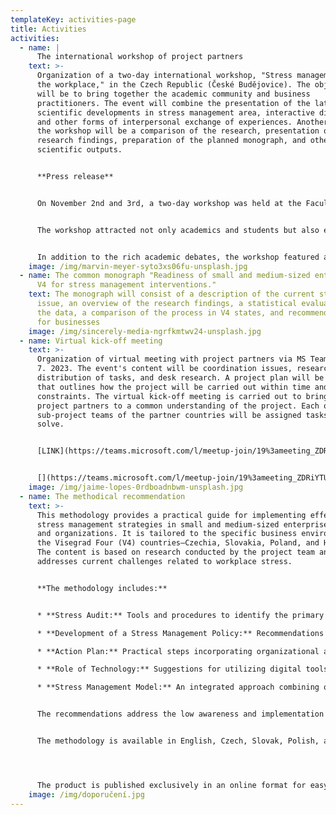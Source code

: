 ```yaml
---
templateKey: activities-page
title: Activities
activities:
  - name: |
      The international workshop of project partners 
    text: >-
      Organization of a two-day international workshop, "Stress management in
      the workplace," in the Czech Republic (České Budějovice). The objective
      will be to bring together the academic community and business
      practitioners. The event will combine the presentation of the latest
      scientific developments in stress management area, interactive discussion,
      and other forms of interpersonal exchange of experiences. Another part of
      the workshop will be a comparison of the research, presentation of the
      research findings, preparation of the planned monograph, and other
      scientific outputs.


      **P﻿ress release**


      On November 2nd and 3rd, a two-day workshop was held at the Faculty of Economics, University of South Bohemia in České Budějovice, focusing on the issue of stress and stress management in the business environment. The workshop is a part of project "Readiness of small and medium-sized enterprises in V4 for stress management interventions" which is co-financed by the Governments of Czechia, Hungary, Poland and Slovakia through Visegrad Grants from tInternational Visegrad Fund. This workshop brought together research teams from Visegrád Group countries, specifically teams from Poland (Wroclaw University of Economics and Business), Slovakia (University of Presov), and Hungary (Budapest University of Technology and Economics), in addition to our faculty.


      The workshop attracted not only academics and students but also employment experts, HR specialists, and representatives from the South Bohemian Chamber of Commerce. Discussions during the workshop were intense and open, leading to valuable insights and solutions regarding workplace stress. Participants had the opportunity to share their experiences and find common paths to address the entire issue, benefiting both in theory and practical application for businesses.


      In addition to the rich academic debates, the workshop featured a diverse cultural program that allowed participants to network and enjoy shared activities outside the lecture halls. This workshop was a valuable contribution to all involved and reinforced collaboration between universities and industrial partners in the field of workplace stress management.
    image: /img/marvin-meyer-syto3xs06fu-unsplash.jpg
  - name: The common monograph "Readiness of small and medium-sized enterprises in
      V4 for stress management interventions."
    text: The monograph will consist of a description of the current state of the
      issue, an overview of the research findings, a statistical evaluation of
      the data, a comparison of the process in V4 states, and recommendations
      for businesses
    image: /img/sincerely-media-ngrfkmtwv24-unsplash.jpg
  - name: Virtual kick-off meeting
    text: >-
      Organization of virtual meeting with project partners via MS Teams on 3.
      7. 2023. The event's content will be coordination issues, research design,
      distribution of tasks, and desk research. A project plan will be developed
      that outlines how the project will be carried out within time and cost
      constraints. The virtual kick-off meeting is carried out to bring all
      project partners to a common understanding of the project. Each of the
      sub-project teams of the partner countries will be assigned tasks to
      solve.


      [L﻿INK](https://teams.microsoft.com/l/meetup-join/19%3ameeting_ZDRiYTUyZDItNzZjYy00OWFjLThmODMtNTljNzRmZjBlM2Mx%40thread.v2/0?context=%7b%22Tid%22%3a%22c35f5da4-9a03-44e6-8bf9-92833634f6a7%22%2c%22Oid%22%3a%2273abd0a5-b6af-48ce-b78b-74edfd62827e%22%7d)


      [](https://teams.microsoft.com/l/meetup-join/19%3ameeting_ZDRiYTUyZDItNzZjYy00OWFjLThmODMtNTljNzRmZjBlM2Mx%40thread.v2/0?context=%7b%22Tid%22%3a%22c35f5da4-9a03-44e6-8bf9-92833634f6a7%22%2c%22Oid%22%3a%2273abd0a5-b6af-48ce-b78b-74edfd62827e%22%7d)
    image: /img/jaime-lopes-0rdboadnbwm-unsplash.jpg
  - name: The methodical recommendation
    text: >-
      This methodology provides a practical guide for implementing effective
      stress management strategies in small and medium-sized enterprises (SMEs)
      and organizations. It is tailored to the specific business environments of
      the Visegrad Four (V4) countries—Czechia, Slovakia, Poland, and Hungary.
      The content is based on research conducted by the project team and
      addresses current challenges related to workplace stress.


      **The methodology includes:**


      * **Stress Audit:** Tools and procedures to identify the primary stressors in the workplace.

      * **Development of a Stress Management Policy:** Recommendations for establishing clear goals and procedures, supported by a comprehensive communication strategy.

      * **Action Plan:** Practical steps incorporating organizational and individual interventions, such as training, ergonomic improvements, and employee well-being support.

      * **Role of Technology:** Suggestions for utilizing digital tools to monitor and mitigate stress.

      * **Stress Management Model:** An integrated approach combining organizational and individual measures.


      The recommendations address the low awareness and implementation of stress management practices in enterprises. They equip businesses with tools to prevent the negative impacts of stress, such as burnout, turnover, and decreased productivity, while supporting sustainability and competitiveness.


      The methodology is available in English, Czech, Slovak, Polish, and Hungarian.




      The product is published exclusively in an online format for easy distribution and efficient dissemination. To download the methodology, click the link below.
    image: /img/doporučení.jpg
---
```

